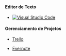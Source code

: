 
#### Editor de Texto

*  [![Visual Studio Code](https://code.visualstudio.com/download)](![vscode](https://user-images.githubusercontent.com/48113700/72565897-95a12200-3891-11ea-9c05-2e083d501b18.png))

#### Gerenciamento de Projetos

* [Trello](https://www.trello.com/)

* [Evernote](https://evernote.com/intl/pt-br)